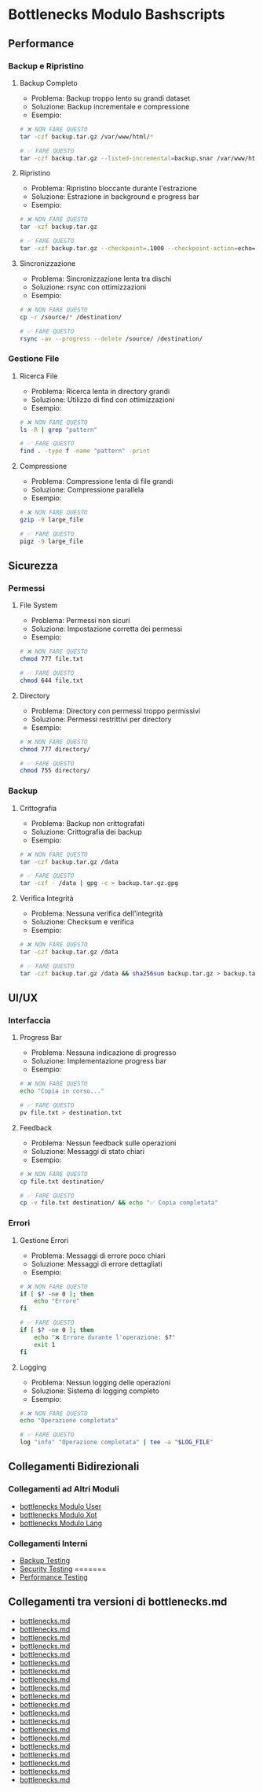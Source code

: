 # Bottlenecks Modulo Bashscripts

## Performance

### Backup e Ripristino
1. Backup Completo
   - Problema: Backup troppo lento su grandi dataset
   - Soluzione: Backup incrementale e compressione
   - Esempio:
   ```bash
   # ❌ NON FARE QUESTO
   tar -czf backup.tar.gz /var/www/html/*

   # ✅ FARE QUESTO
   tar -czf backup.tar.gz --listed-incremental=backup.snar /var/www/html/*
   ```

2. Ripristino
   - Problema: Ripristino bloccante durante l'estrazione
   - Soluzione: Estrazione in background e progress bar
   - Esempio:
   ```bash
   # ❌ NON FARE QUESTO
   tar -xzf backup.tar.gz

   # ✅ FARE QUESTO
   tar -xzf backup.tar.gz --checkpoint=.1000 --checkpoint-action=echo="%u files extracted"
   ```

3. Sincronizzazione
   - Problema: Sincronizzazione lenta tra dischi
   - Soluzione: rsync con ottimizzazioni
   - Esempio:
   ```bash
   # ❌ NON FARE QUESTO
   cp -r /source/* /destination/

   # ✅ FARE QUESTO
   rsync -av --progress --delete /source/ /destination/
   ```

### Gestione File
1. Ricerca File
   - Problema: Ricerca lenta in directory grandi
   - Soluzione: Utilizzo di find con ottimizzazioni
   - Esempio:
   ```bash
   # ❌ NON FARE QUESTO
   ls -R | grep "pattern"

   # ✅ FARE QUESTO
   find . -type f -name "pattern" -print
   ```

2. Compressione
   - Problema: Compressione lenta di file grandi
   - Soluzione: Compressione parallela
   - Esempio:
   ```bash
   # ❌ NON FARE QUESTO
   gzip -9 large_file

   # ✅ FARE QUESTO
   pigz -9 large_file
   ```

## Sicurezza

### Permessi
1. File System
   - Problema: Permessi non sicuri
   - Soluzione: Impostazione corretta dei permessi
   - Esempio:
   ```bash
   # ❌ NON FARE QUESTO
   chmod 777 file.txt

   # ✅ FARE QUESTO
   chmod 644 file.txt
   ```

2. Directory
   - Problema: Directory con permessi troppo permissivi
   - Soluzione: Permessi restrittivi per directory
   - Esempio:
   ```bash
   # ❌ NON FARE QUESTO
   chmod 777 directory/

   # ✅ FARE QUESTO
   chmod 755 directory/
   ```

### Backup
1. Crittografia
   - Problema: Backup non crittografati
   - Soluzione: Crittografia dei backup
   - Esempio:
   ```bash
   # ❌ NON FARE QUESTO
   tar -czf backup.tar.gz /data

   # ✅ FARE QUESTO
   tar -czf - /data | gpg -c > backup.tar.gz.gpg
   ```

2. Verifica Integrità
   - Problema: Nessuna verifica dell'integrità
   - Soluzione: Checksum e verifica
   - Esempio:
   ```bash
   # ❌ NON FARE QUESTO
   tar -czf backup.tar.gz /data

   # ✅ FARE QUESTO
   tar -czf backup.tar.gz /data && sha256sum backup.tar.gz > backup.tar.gz.sha256
   ```

## UI/UX

### Interfaccia
1. Progress Bar
   - Problema: Nessuna indicazione di progresso
   - Soluzione: Implementazione progress bar
   - Esempio:
   ```bash
   # ❌ NON FARE QUESTO
   echo "Copia in corso..."

   # ✅ FARE QUESTO
   pv file.txt > destination.txt
   ```

2. Feedback
   - Problema: Nessun feedback sulle operazioni
   - Soluzione: Messaggi di stato chiari
   - Esempio:
   ```bash
   # ❌ NON FARE QUESTO
   cp file.txt destination/

   # ✅ FARE QUESTO
   cp -v file.txt destination/ && echo "✅ Copia completata"
   ```

### Errori
1. Gestione Errori
   - Problema: Messaggi di errore poco chiari
   - Soluzione: Messaggi di errore dettagliati
   - Esempio:
   ```bash
   # ❌ NON FARE QUESTO
   if [ $? -ne 0 ]; then
       echo "Errore"
   fi

   # ✅ FARE QUESTO
   if [ $? -ne 0 ]; then
       echo "❌ Errore durante l'operazione: $?"
       exit 1
   fi
   ```

2. Logging
   - Problema: Nessun logging delle operazioni
   - Soluzione: Sistema di logging completo
   - Esempio:
   ```bash
   # ❌ NON FARE QUESTO
   echo "Operazione completata"

   # ✅ FARE QUESTO
   log "info" "Operazione completata" | tee -a "$LOG_FILE"
   ```

## Collegamenti Bidirezionali

### Collegamenti ad Altri Moduli
- [bottlenecks Modulo User](../../User/docs/bottlenecks.md)
- [bottlenecks Modulo Xot](../../Xot/docs/bottlenecks.md)
- [bottlenecks Modulo Lang](../../Lang/docs/bottlenecks.md)

### Collegamenti Interni
- [Backup Testing](./testing.md#backup)
- [Security Testing](./testing.md#security)
=======
- [Performance Testing](./testing.md#performance) 
## Collegamenti tra versioni di bottlenecks.md
* [bottlenecks.md](../../laravel/Modules/Chart/docs/bottlenecks.md)
* [bottlenecks.md](../../laravel/Modules/Chart/docs/performance/bottlenecks.md)
* [bottlenecks.md](../../laravel/Modules/Gdpr/docs/bottlenecks.md)
* [bottlenecks.md](../../laravel/Modules/Gdpr/docs/performance/bottlenecks.md)
* [bottlenecks.md](../../laravel/Modules/Xot/docs/bottlenecks.md)
* [bottlenecks.md](../../laravel/Modules/Xot/docs/performance/bottlenecks.md)
* [bottlenecks.md](../../laravel/Modules/Xot/docs/roadmap/bottlenecks.md)
* [bottlenecks.md](../../laravel/Modules/Dental/docs/bottlenecks.md)
* [bottlenecks.md](../../laravel/Modules/User/docs/bottlenecks.md)
* [bottlenecks.md](../../laravel/Modules/User/docs/roadmap/bottlenecks.md)
* [bottlenecks.md](../../laravel/Modules/UI/docs/bottlenecks.md)
* [bottlenecks.md](../../laravel/Modules/UI/docs/roadmap/bottlenecks.md)
* [bottlenecks.md](../../laravel/Modules/Lang/docs/bottlenecks.md)
* [bottlenecks.md](../../laravel/Modules/Lang/docs/performance/bottlenecks.md)
* [bottlenecks.md](../../laravel/Modules/Job/docs/performance/bottlenecks.md)
* [bottlenecks.md](../../laravel/Modules/Media/docs/bottlenecks.md)
* [bottlenecks.md](../../laravel/Modules/Media/docs/performance/bottlenecks.md)
* [bottlenecks.md](../../laravel/Modules/Activity/docs/bottlenecks.md)
* [bottlenecks.md](../../laravel/Modules/Patient/docs/roadmap/bottlenecks.md)
* [bottlenecks.md](../../laravel/Modules/Cms/docs/bottlenecks.md)

